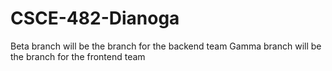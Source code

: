 # CSCE-482-Dianoga
Beta branch will be the branch for the backend team 
Gamma branch will be the branch for the frontend team
